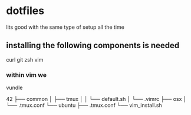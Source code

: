 # dotfiles
lits good with the same type of setup all the time

## installing the following components is needed
curl git zsh vim 

### within vim we 
vundle


42
├── common
│   ├── tmux
│   │   └── default.sh
│   └── .vimrc
├── osx
│   └── .tmux.conf
└── ubuntu
    ├── .tmux.conf
    └── vim_install.sh

